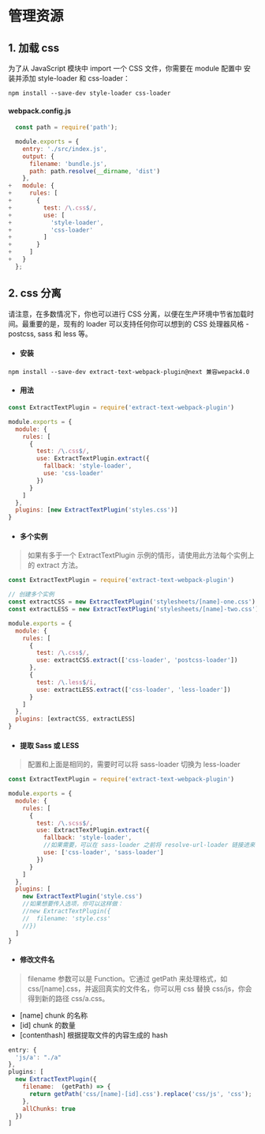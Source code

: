 # 管理资源

## 1. 加载 css

为了从 JavaScript 模块中 import 一个 CSS 文件，你需要在 module 配置中 安装并添加 style-loader 和 css-loader：

`npm install --save-dev style-loader css-loader`

#### webpack.config.js

```js
  const path = require('path');

  module.exports = {
    entry: './src/index.js',
    output: {
      filename: 'bundle.js',
      path: path.resolve(__dirname, 'dist')
    },
+   module: {
+     rules: [
+       {
+         test: /\.css$/,
+         use: [
+           'style-loader',
+           'css-loader'
+         ]
+       }
+     ]
+   }
  };
```

## 2. css 分离

<card-primary theme="#DCF2FD" font-size="16px" color="#618ca0">请注意，在多数情况下，你也可以进行 CSS 分离，以便在生产环境中节省加载时间。最重要的是，现有的 loader 可以支持任何你可以想到的 CSS 处理器风格 - postcss, sass 和 less 等。</card-primary>

- #### 安装

`npm install --save-dev extract-text-webpack-plugin@next 兼容wepack4.0`

- #### 用法

```js
const ExtractTextPlugin = require('extract-text-webpack-plugin')

module.exports = {
  module: {
    rules: [
      {
        test: /\.css$/,
        use: ExtractTextPlugin.extract({
          fallback: 'style-loader',
          use: 'css-loader'
        })
      }
    ]
  },
  plugins: [new ExtractTextPlugin('styles.css')]
}
```

- #### 多个实例

> 如果有多于一个 ExtractTextPlugin 示例的情形，请使用此方法每个实例上的 extract 方法。

```js
const ExtractTextPlugin = require('extract-text-webpack-plugin')

// 创建多个实例
const extractCSS = new ExtractTextPlugin('stylesheets/[name]-one.css')
const extractLESS = new ExtractTextPlugin('stylesheets/[name]-two.css')

module.exports = {
  module: {
    rules: [
      {
        test: /\.css$/,
        use: extractCSS.extract(['css-loader', 'postcss-loader'])
      },
      {
        test: /\.less$/i,
        use: extractLESS.extract(['css-loader', 'less-loader'])
      }
    ]
  },
  plugins: [extractCSS, extractLESS]
}
```

- #### 提取 Sass 或 LESS

> 配置和上面是相同的，需要时可以将 sass-loader 切换为 less-loader

```js
const ExtractTextPlugin = require('extract-text-webpack-plugin')

module.exports = {
  module: {
    rules: [
      {
        test: /\.scss$/,
        use: ExtractTextPlugin.extract({
          fallback: 'style-loader',
          //如果需要，可以在 sass-loader 之前将 resolve-url-loader 链接进来
          use: ['css-loader', 'sass-loader']
        })
      }
    ]
  },
  plugins: [
    new ExtractTextPlugin('style.css')
    //如果想要传入选项，你可以这样做：
    //new ExtractTextPlugin({
    //  filename: 'style.css'
    //})
  ]
}
```

- #### 修改文件名

> filename 参数可以是 Function。它通过 getPath 来处理格式，如 css/[name].css，并返回真实的文件名，你可以用 css 替换 css/js，你会得到新的路径 css/a.css。

- [name] chunk 的名称
- [id] chunk 的数量
- [contenthash] 根据提取文件的内容生成的 hash

```js
entry: {
  'js/a': "./a"
},
plugins: [
  new ExtractTextPlugin({
    filename:  (getPath) => {
      return getPath('css/[name]-[id].css').replace('css/js', 'css');
    },
    allChunks: true
  })
]
```
